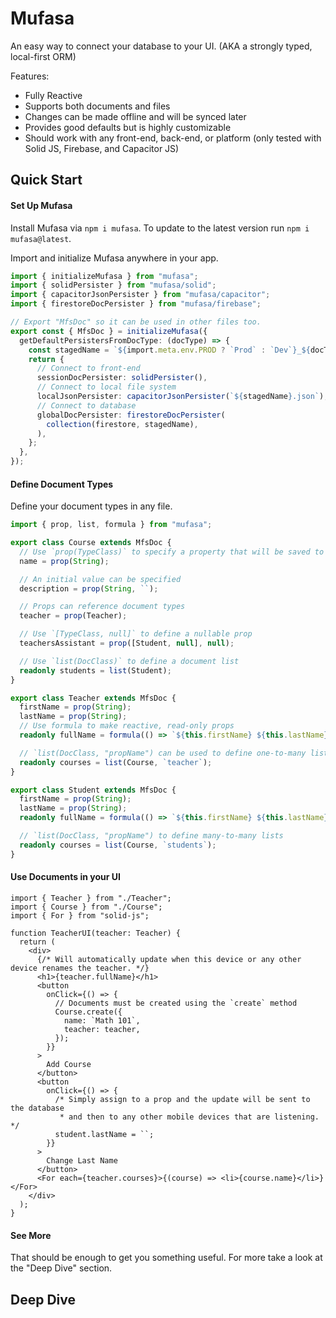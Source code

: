 # Mufasa

An easy way to connect your database to your UI. (AKA a strongly typed, local-first ORM)

Features:

- Fully Reactive
- Supports both documents and files
- Changes can be made offline and will be synced later
- Provides good defaults but is highly customizable
- Should work with any front-end, back-end, or platform (only tested with Solid JS, Firebase, and Capacitor JS)

## Quick Start

#### Set Up Mufasa

Install Mufasa via `npm i mufasa`. To update to the latest version run `npm i mufasa@latest`.

Import and initialize Mufasa anywhere in your app.

```ts
import { initializeMufasa } from "mufasa";
import { solidPersister } from "mufasa/solid";
import { capacitorJsonPersister } from "mufasa/capacitor";
import { firestoreDocPersister } from "mufasa/firebase";

// Export "MfsDoc" so it can be used in other files too.
export const { MfsDoc } = initializeMufasa({
  getDefaultPersistersFromDocType: (docType) => {
    const stagedName = `${import.meta.env.PROD ? `Prod` : `Dev`}_${docType}`;
    return {
      // Connect to front-end
      sessionDocPersister: solidPersister(),
      // Connect to local file system
      localJsonPersister: capacitorJsonPersister(`${stagedName}.json`),
      // Connect to database
      globalDocPersister: firestoreDocPersister(
        collection(firestore, stagedName),
      ),
    };
  },
});
```

#### Define Document Types

Define your document types in any file.

```ts
import { prop, list, formula } from "mufasa";

export class Course extends MfsDoc {
  // Use `prop(TypeClass)` to specify a property that will be saved to the database
  name = prop(String);

  // An initial value can be specified
  description = prop(String, ``);

  // Props can reference document types
  teacher = prop(Teacher);

  // Use `[TypeClass, null]` to define a nullable prop
  teachersAssistant = prop([Student, null], null);

  // Use `list(DocClass)` to define a document list
  readonly students = list(Student);
}

export class Teacher extends MfsDoc {
  firstName = prop(String);
  lastName = prop(String);
  // Use formula to make reactive, read-only props
  readonly fullName = formula(() => `${this.firstName} ${this.lastName}`);

  // `list(DocClass, "propName") can be used to define one-to-many lists
  readonly courses = list(Course, `teacher`);
}

export class Student extends MfsDoc {
  firstName = prop(String);
  lastName = prop(String);
  readonly fullName = formula(() => `${this.firstName} ${this.lastName}`);

  // `list(DocClass, "propName") to define many-to-many lists
  readonly courses = list(Course, `students`);
}
```

#### Use Documents in your UI

```tsx
import { Teacher } from "./Teacher";
import { Course } from "./Course";
import { For } from "solid-js";

function TeacherUI(teacher: Teacher) {
  return (
    <div>
      {/* Will automatically update when this device or any other device renames the teacher. */}
      <h1>{teacher.fullName}</h1>
      <button
        onClick={() => {
          // Documents must be created using the `create` method
          Course.create({
            name: `Math 101`,
            teacher: teacher,
          });
        }}
      >
        Add Course
      </button>
      <button
        onClick={() => {
          /* Simply assign to a prop and the update will be sent to the database
           * and then to any other mobile devices that are listening. */
          student.lastName = ``;
        }}
      >
        Change Last Name
      </button>
      <For each={teacher.courses}>{(course) => <li>{course.name}</li>}</For>
    </div>
  );
}
```

#### See More

That should be enough to get you something useful. For more take a look at the "Deep Dive" section.

## Deep Dive
